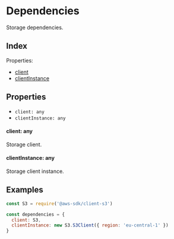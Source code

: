 
# Dependencies


Storage dependencies.

## Index



Properties:

- [client](#client-any)
- [clientInstance](#clientinstance-any)



## Properties

- `client: any`
- `clientInstance: any`


#### client: any

Storage client.






#### clientInstance: any

Storage client instance.





## Examples

```js
const S3 = require('@aws-sdk/client-s3')

const dependencies = {
  client: S3,
  clientInstance: new S3.S3Client({ region: 'eu-central-1' })
}
```